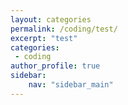 ```yaml
---
layout: categories
permalink: /coding/test/
excerpt: "test"
categories:
 - coding
author_profile: true
sidebar:
    nav: "sidebar_main"
---
```

